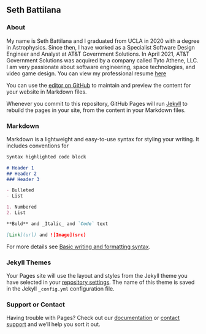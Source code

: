 ## Seth Battilana

### About

My name is Seth Battilana and I graduated from UCLA in 2020 with a degree in Astrophysics. Since then, I have worked as a Specialist Software Design Engineer and Analyst at AT&T Government Solutions. In April 2021, AT&T Government Solutions was acquired by a company called Tyto Athene, LLC. I am very passionate about software engineering, space technologies, and video game design. You can view my professional resume [here](https://github.com/sbattilana/sbattilana.github.io/raw/main/ResumeSethBattilana.03212022.pdf)

You can use the [editor on GitHub](https://github.com/sbattilana/sbattilana.github.io/edit/main/README.md) to maintain and preview the content for your website in Markdown files.

Whenever you commit to this repository, GitHub Pages will run [Jekyll](https://jekyllrb.com/) to rebuild the pages in your site, from the content in your Markdown files.

### Markdown

Markdown is a lightweight and easy-to-use syntax for styling your writing. It includes conventions for

```markdown
Syntax highlighted code block

# Header 1
## Header 2
### Header 3

- Bulleted
- List

1. Numbered
2. List

**Bold** and _Italic_ and `Code` text

[Link](url) and ![Image](src)
```

For more details see [Basic writing and formatting syntax](https://docs.github.com/en/github/writing-on-github/getting-started-with-writing-and-formatting-on-github/basic-writing-and-formatting-syntax).

### Jekyll Themes

Your Pages site will use the layout and styles from the Jekyll theme you have selected in your [repository settings](https://github.com/sbattilana/sbattilana.github.io/settings/pages). The name of this theme is saved in the Jekyll `_config.yml` configuration file.

### Support or Contact

Having trouble with Pages? Check out our [documentation](https://docs.github.com/categories/github-pages-basics/) or [contact support](https://support.github.com/contact) and we’ll help you sort it out.
 